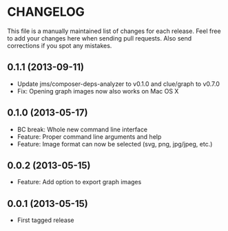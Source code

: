 # CHANGELOG

This file is a manually maintained list of changes for each release. Feel free
to add your changes here when sending pull requests. Also send corrections if
you spot any mistakes.

## 0.1.1 (2013-09-11)

* Update jms/composer-deps-analyzer to v0.1.0 and clue/graph to v0.7.0
* Fix: Opening graph images now also works on Mac OS X

## 0.1.0 (2013-05-17)

* BC break: Whole new command line interface
* Feature: Proper command line arguments and help
* Feature: Image format can now be selected (svg, png, jpg/jpeg, etc.)

## 0.0.2 (2013-05-15)

* Feature: Add option to export graph images

## 0.0.1 (2013-05-15)

* First tagged release

